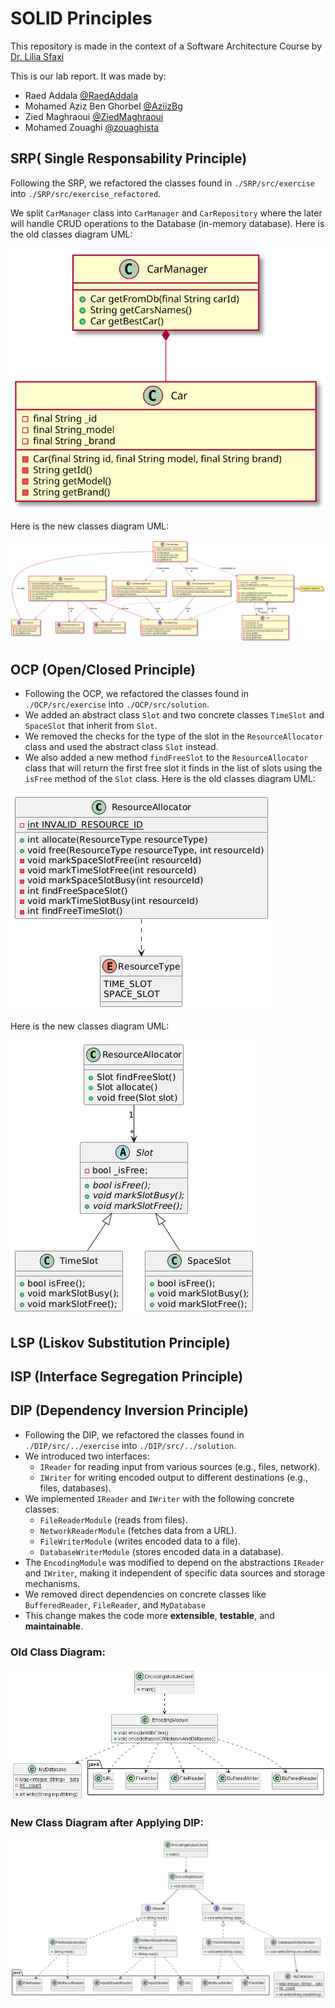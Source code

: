 # SOLID Principles

This repository is made in the context of a Software Architecture Course by [Dr. Lilia Sfaxi](https://insatunisia.github.io/TP-ArchLog/tp1/)

This is our lab report. It was made by:

- Raed Addala [@RaedAddala](https://www.github.com/RaedAddala)
- Mohamed Aziz Ben Ghorbel [@AziizBg](https://www.github.com/AziizBg)
- Zied Maghraoui [@ZiedMaghraoui](https://www.github.com/ZiedMaghraoui)
- Mohamed Zouaghi [@zouaghista](https://www.github.com/zouaghista)

## SRP( Single Responsability Principle)

Following the SRP, we refactored the classes found in `./SRP/src/exercise` into `./SRP/src/exercise_refactored`.

We split `CarManager` class into `CarManager` and `CarRepository` where the later will handle CRUD operations to the Database (in-memory database).
Here is the old classes diagram UML:

<!--
@startuml oldSRPDiagram
class CarManager {
    + Car getFromDb(final String carId)
    + String getCarsNames()
    + Car getBestCar()
}
class Car{
    - final String _id
    - final String_model
    - final String _brand
- Car(final String id, final String model, final String brand)
- String getId()
- String getModel()
- String getBrand()
}
CarManager *-- Car
@enduml
-->

![oldSRPDiagram](./oldSRPDiagram.svg)

Here is the new classes diagram UML:

<!--
@startuml newSRPDiagram
class CarManager {
    + Car getCar(String carId)
    + String getCarsNames()
    + Car getBestCar()
}
class CarRepository{
    + void addToDb(final String id, final String model, final String brand)
    + Car getFromDb(final String carId)
    + List<Car> getAllFromDb()
}
class Car{
    - final String _id
    - final String_model
    - final String _brand
- Car(final String id, final String model, final String brand)
- String getId()
- String getModel()
- String getBrand()
}
CarRepository "1" *-- "many" Car
CarManager --o CarRepository
@enduml
-->

![newSRPDiagram](./newSRPDiagram.svg)

## OCP (Open/Closed Principle)

- Following the OCP, we refactored the classes found in `./OCP/src/exercise` into `./OCP/src/solution`.
- We added an abstract class `Slot` and two concrete classes `TimeSlot` and `SpaceSlot` that inherit from `Slot`.
- We removed the checks for the type of the slot in the `ResourceAllocator` class and used the abstract class `Slot` instead.
- We also added a new method `findFreeSlot` to the `ResourceAllocator` class that will return the first free slot it finds in the list of slots using the `isFree` method of the `Slot` class.
  Here is the old classes diagram UML:

![OCP](./OCP/src/diagram.png)

Here is the new classes diagram UML:

![OCPsolution](./OCP/src/solutionDiagram.png)

## LSP (Liskov Substitution Principle)

## ISP (Interface Segregation Principle)

## DIP (Dependency Inversion Principle)

- Following the DIP, we refactored the classes found in `./DIP/src/../exercise` into `./DIP/src/../solution`.
- We introduced two interfaces:
  - `IReader` for reading input from various sources (e.g., files, network).
  - `IWriter` for writing encoded output to different destinations (e.g., files, databases).
- We implemented `IReader` and `IWriter` with the following concrete classes:
  - `FileReaderModule` (reads from files).
  - `NetworkReaderModule` (fetches data from a URL).
  - `FileWriterModule` (writes encoded data to a file).
  - `DatabaseWriterModule` (stores encoded data in a database).
- The `EncodingModule` was modified to depend on the abstractions `IReader` and `IWriter`, making it independent of specific data sources and storage mechanisms.
- We removed direct dependencies on concrete classes like `BufferedReader`, `FileReader`, and `MyDatabase`
- This change makes the code more **extensible**, **testable**, and **maintainable**.
  
### Old Class Diagram:
![DIP](./out/DIP/src/com/directi/training/dip/exercise/diagram/DIP.png)

### New Class Diagram after Applying DIP:
![DIPsolution](./out/DIP/src/com/directi/training/dip/solution/diagram/DIP_solution.png)

